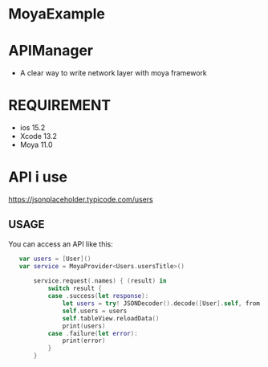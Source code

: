 # MoyaExample

# APIManager
* A clear way to write network layer with moya framework

# REQUIREMENT
- ios 15.2
- Xcode 13.2
- Moya 11.0

# API i use 
https://jsonplaceholder.typicode.com/users


## USAGE

 You can access an API like this:
 
 ```swift
    var users = [User]()
    var service = MoyaProvider<Users.usersTitle>()
        
        service.request(.names) { (result) in
            switch result {
            case .success(let response):
                let users = try! JSONDecoder().decode([User].self, from: response.data)
                self.users = users
                self.tableView.reloadData()
                print(users)
            case .failure(let error):
                print(error)
            }
        }
 
 

